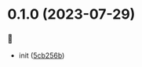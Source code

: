 # 0.1.0 (2023-07-29)


### :art:

* init ([5cb256b](https://github.com/kongnet/meeko/commit/5cb256bfb0b2f3998cbac5b00887f05a5b967e7d))



